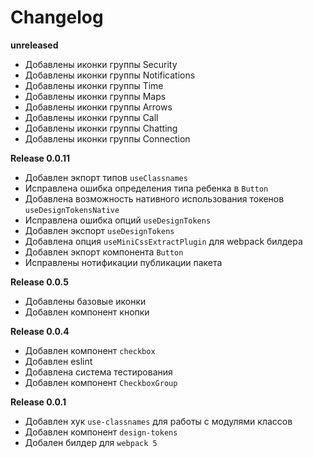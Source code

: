 # Changelog

**unreleased**
- Добавлены иконки группы Security
- Добавлены иконки группы Notifications
- Добавлены иконки группы Time
- Добавлены иконки группы Maps
- Добавлены иконки группы Arrows
- Добавлены иконки группы Call
- Добавлены иконки группы Chatting
- Добавлены иконки группы Connection

**Release 0.0.11**
- Добавлен экпорт типов `useClassnames`
- Исправлена ошибка определения типа ребенка в `Button`
- Добавлена возможность нативного использования токенов `useDesignTokensNative`
- Исправлена ошибка опций `useDesignTokens`
- Добавлен экспорт `useDesignTokens`
- Добавлена опция `useMiniCssExtractPlugin` для webpack билдера
- Добавлен экпорт компонента `Button`
- Исправлены нотификации публикации пакета

**Release 0.0.5**
- Добавлены базовые иконки
- Добавлен компонент кнопки

**Release 0.0.4**
- Добавлен компонент `checkbox`
- Добавлен eslint
- Добавлена система тестирования
- Добавлен компонент `CheckboxGroup`

**Release 0.0.1**
- Добавлен хук `use-classnames` для работы с модулями классов
- Добавлен компонент `design-tokens`
- Добален билдер для `webpack 5`
